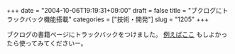 +++
date = "2004-10-06T19:19:31+09:00"
draft = false
title = "ブクログにトラックバック機能搭載"
categories = ["技術・開発"]
slug = "1205"
+++

ブクログの書籍ページにトラックバックをつけました。
<a href="http://pi.jugem.jp/tana/asin/4087486281" target="_blank">例えばここ</a>
もしよかったら使ってみてくださいー。
